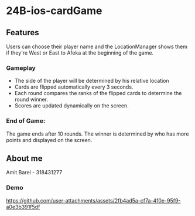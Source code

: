 # 24B-ios-cardGame

## Features
Users can choose their player name and the LocationManager shows them if they're West or East to Afeka at the beginning of the game.
### Gameplay
- The side of the player will be determined by his relative location
- Cards are flipped automatically every 3 seconds.
- Each round compares the ranks of the flipped cards to determine the round winner.
- Scores are updated dynamically on the screen.
### End of Game:
The game ends after 10 rounds.
The winner is determined by who has more points and displayed on the screen.


## About me
Amit Barel - 318431277

### Demo
https://github.com/user-attachments/assets/2fb4ad5a-cf7a-4f0e-95f9-a0e3b391f5df

